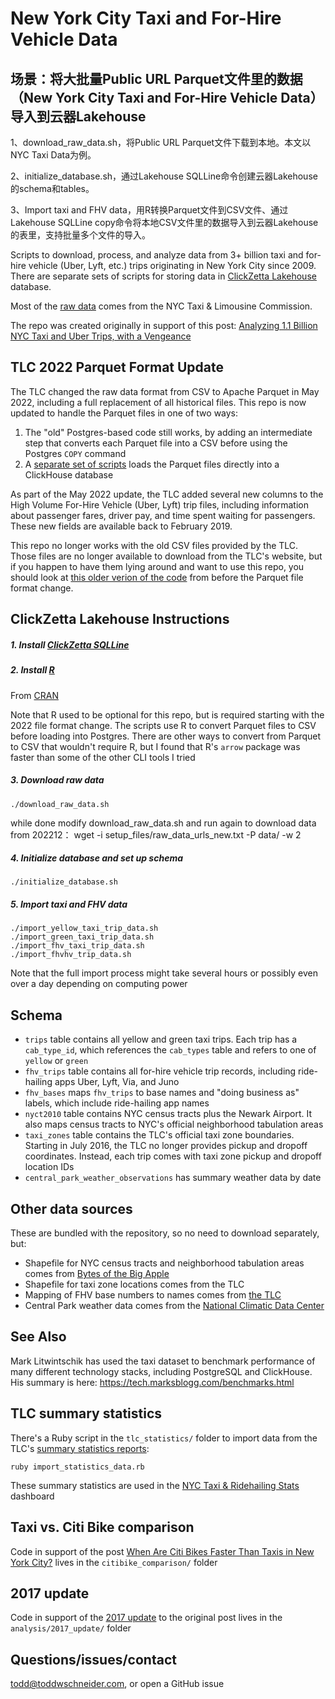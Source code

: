 # New York City Taxi and For-Hire Vehicle Data

## 场景：将大批量Public URL Parquet文件里的数据（New York City Taxi and For-Hire Vehicle Data）导入到云器Lakehouse
1、download_raw_data.sh，将Public URL Parquet文件下载到本地。本文以NYC Taxi Data为例。

2、initialize_database.sh，通过Lakehouse SQLLine命令创建云器Lakehouse的schema和tables。

3、Import taxi and FHV data，用R转换Parquet文件到CSV文件、通过Lakehouse SQLLine copy命令将本地CSV文件里的数据导入到云器Lakehouse的表里，支持批量多个文件的导入。


Scripts to download, process, and analyze data from 3+ billion taxi and for-hire vehicle (Uber, Lyft, etc.) trips originating in New York City since 2009. There are separate sets of scripts for storing data in [ClickZetta Lakehouse](https://yunqi.tech/) database.

Most of the [raw data](https://www1.nyc.gov/site/tlc/about/tlc-trip-record-data.page) comes from the NYC Taxi & Limousine Commission.

The repo was created originally in support of this post: [Analyzing 1.1 Billion NYC Taxi and Uber Trips, with a Vengeance](https://toddwschneider.com/posts/analyzing-1-1-billion-nyc-taxi-and-uber-trips-with-a-vengeance/)

## TLC 2022 Parquet Format Update

The TLC changed the raw data format from CSV to Apache Parquet in May 2022, including a full replacement of all historical files. This repo is now updated to handle the Parquet files in one of two ways:

1. The "old" Postgres-based code still works, by adding an intermediate step that converts each Parquet file into a CSV before using the Postgres `COPY` command
2. A [separate set of scripts](https://github.com/toddwschneider/nyc-taxi-data/tree/master/clickhouse) loads the Parquet files directly into a ClickHouse database

As part of the May 2022 update, the TLC added several new columns to the High Volume For-Hire Vehicle (Uber, Lyft) trip files, including information about passenger fares, driver pay, and time spent waiting for passengers. These new fields are available back to February 2019.

This repo no longer works with the old CSV files provided by the TLC. Those files are no longer available to download from the TLC's website, but if you happen to have them lying around and want to use this repo, you should look at [this older verion of the code](https://github.com/toddwschneider/nyc-taxi-data/tree/2e805ab0f1bf362f890c6b6f227526c575f73b67) from before the Parquet file format change.

## ClickZetta Lakehouse Instructions

##### 1. Install [ClickZetta SQLLine](https://doc.clickzetta.com/zh-CN/connect-with-cli) 

##### 2. Install [R](https://www.r-project.org/)

From [CRAN](https://cloud.r-project.org/)

Note that R used to be optional for this repo, but is required starting with the 2022 file format change. The scripts use R to convert Parquet files to CSV before loading into Postgres. There are other ways to convert from Parquet to CSV that wouldn't require R, but I found that R's `arrow` package was faster than some of the other CLI tools I tried

##### 3. Download raw data

`./download_raw_data.sh`

while done modify download_raw_data.sh and run again to download data from 202212：
wget -i setup_files/raw_data_urls_new.txt -P data/ -w 2

##### 4. Initialize database and set up schema

`./initialize_database.sh`

##### 5. Import taxi and FHV data

`./import_yellow_taxi_trip_data.sh`
<br>
`./import_green_taxi_trip_data.sh`
<br>
`./import_fhv_taxi_trip_data.sh`
<br>
`./import_fhvhv_trip_data.sh`

Note that the full import process might take several hours or possibly even over a day depending on computing power

## Schema

- `trips` table contains all yellow and green taxi trips. Each trip has a `cab_type_id`, which references the `cab_types` table and refers to one of `yellow` or `green`
- `fhv_trips` table contains all for-hire vehicle trip records, including ride-hailing apps Uber, Lyft, Via, and Juno
- `fhv_bases` maps `fhv_trips` to base names and "doing business as" labels, which include ride-hailing app names
- `nyct2010` table contains NYC census tracts plus the Newark Airport. It also maps census tracts to NYC's official neighborhood tabulation areas
- `taxi_zones` table contains the TLC's official taxi zone boundaries. Starting in July 2016, the TLC no longer provides pickup and dropoff coordinates. Instead, each trip comes with taxi zone pickup and dropoff location IDs
- `central_park_weather_observations` has summary weather data by date

## Other data sources

These are bundled with the repository, so no need to download separately, but:

- Shapefile for NYC census tracts and neighborhood tabulation areas comes from [Bytes of the Big Apple](https://www1.nyc.gov/site/planning/data-maps/open-data/districts-download-metadata.page)
- Shapefile for taxi zone locations comes from the TLC
- Mapping of FHV base numbers to names comes from [the TLC](https://data.cityofnewyork.us/Transportation/FHV-Base-Aggregate-Report/2v9c-2k7f)
- Central Park weather data comes from the [National Climatic Data Center](https://www.ncdc.noaa.gov/cdo-web/datasets/GHCND/stations/GHCND:USW00094728/detail)

## See Also

Mark Litwintschik has used the taxi dataset to benchmark performance of many different technology stacks, including PostgreSQL and ClickHouse. His summary is here: https://tech.marksblogg.com/benchmarks.html

## TLC summary statistics

There's a Ruby script in the `tlc_statistics/` folder to import data from the TLC's [summary statistics reports](https://www1.nyc.gov/site/tlc/about/aggregated-reports.page):

`ruby import_statistics_data.rb`

These summary statistics are used in the [NYC Taxi & Ridehailing Stats](https://toddwschneider.com/dashboards/nyc-taxi-ridehailing-uber-lyft-data/) dashboard

## Taxi vs. Citi Bike comparison

Code in support of the post [When Are Citi Bikes Faster Than Taxis in New York City?](https://toddwschneider.com/posts/taxi-vs-citi-bike-nyc/) lives in the `citibike_comparison/` folder

## 2017 update

Code in support of the [2017 update](https://toddwschneider.com/posts/analyzing-1-1-billion-nyc-taxi-and-uber-trips-with-a-vengeance/#update-2017) to the original post lives in the `analysis/2017_update/` folder

## Questions/issues/contact

todd@toddwschneider.com, or open a GitHub issue
